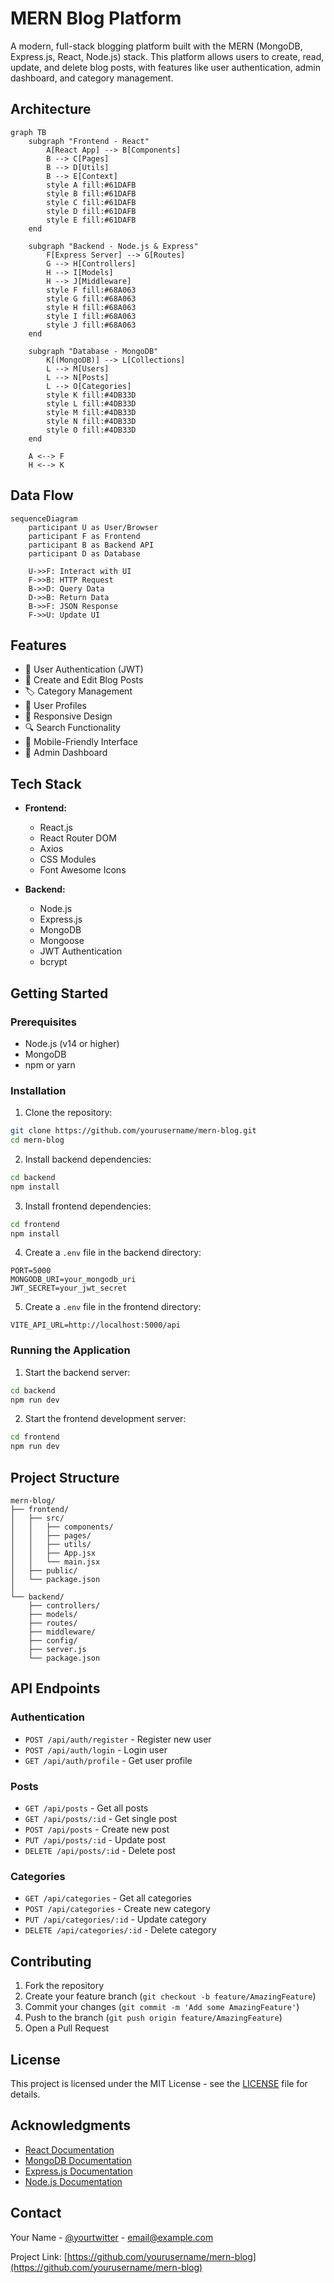 # MERN Blog Platform

A modern, full-stack blogging platform built with the MERN (MongoDB, Express.js, React, Node.js) stack. This platform allows users to create, read, update, and delete blog posts, with features like user authentication, admin dashboard, and category management.

## Architecture

```mermaid
graph TB
    subgraph "Frontend - React"
        A[React App] --> B[Components]
        B --> C[Pages]
        B --> D[Utils]
        B --> E[Context]
        style A fill:#61DAFB
        style B fill:#61DAFB
        style C fill:#61DAFB
        style D fill:#61DAFB
        style E fill:#61DAFB
    end
    
    subgraph "Backend - Node.js & Express"
        F[Express Server] --> G[Routes]
        G --> H[Controllers]
        H --> I[Models]
        H --> J[Middleware]
        style F fill:#68A063
        style G fill:#68A063
        style H fill:#68A063
        style I fill:#68A063
        style J fill:#68A063
    end
    
    subgraph "Database - MongoDB"
        K[(MongoDB)] --> L[Collections]
        L --> M[Users]
        L --> N[Posts]
        L --> O[Categories]
        style K fill:#4DB33D
        style L fill:#4DB33D
        style M fill:#4DB33D
        style N fill:#4DB33D
        style O fill:#4DB33D
    end
    
    A <--> F
    H <--> K
```

## Data Flow

```mermaid
sequenceDiagram
    participant U as User/Browser
    participant F as Frontend
    participant B as Backend API
    participant D as Database

    U->>F: Interact with UI
    F->>B: HTTP Request
    B->>D: Query Data
    D->>B: Return Data
    B->>F: JSON Response
    F->>U: Update UI
```

## Features

- 🔐 User Authentication (JWT)
- 📝 Create and Edit Blog Posts
- 🏷️ Category Management
- 👤 User Profiles
- 🎨 Responsive Design
- 🔍 Search Functionality
- 📱 Mobile-Friendly Interface
- 👑 Admin Dashboard

## Tech Stack

- **Frontend:**
  - React.js
  - React Router DOM
  - Axios
  - CSS Modules
  - Font Awesome Icons

- **Backend:**
  - Node.js
  - Express.js
  - MongoDB
  - Mongoose
  - JWT Authentication
  - bcrypt

## Getting Started

### Prerequisites

- Node.js (v14 or higher)
- MongoDB
- npm or yarn

### Installation

1. Clone the repository:
```bash
git clone https://github.com/yourusername/mern-blog.git
cd mern-blog
```

2. Install backend dependencies:
```bash
cd backend
npm install
```

3. Install frontend dependencies:
```bash
cd frontend
npm install
```

4. Create a `.env` file in the backend directory:
```env
PORT=5000
MONGODB_URI=your_mongodb_uri
JWT_SECRET=your_jwt_secret
```

5. Create a `.env` file in the frontend directory:
```env
VITE_API_URL=http://localhost:5000/api
```

### Running the Application

1. Start the backend server:
```bash
cd backend
npm run dev
```

2. Start the frontend development server:
```bash
cd frontend
npm run dev
```

## Project Structure

```
mern-blog/
├── frontend/
│   ├── src/
│   │   ├── components/
│   │   ├── pages/
│   │   ├── utils/
│   │   ├── App.jsx
│   │   └── main.jsx
│   ├── public/
│   └── package.json
│
└── backend/
    ├── controllers/
    ├── models/
    ├── routes/
    ├── middleware/
    ├── config/
    ├── server.js
    └── package.json
```

## API Endpoints

### Authentication
- `POST /api/auth/register` - Register new user
- `POST /api/auth/login` - Login user
- `GET /api/auth/profile` - Get user profile

### Posts
- `GET /api/posts` - Get all posts
- `GET /api/posts/:id` - Get single post
- `POST /api/posts` - Create new post
- `PUT /api/posts/:id` - Update post
- `DELETE /api/posts/:id` - Delete post

### Categories
- `GET /api/categories` - Get all categories
- `POST /api/categories` - Create new category
- `PUT /api/categories/:id` - Update category
- `DELETE /api/categories/:id` - Delete category

## Contributing

1. Fork the repository
2. Create your feature branch (`git checkout -b feature/AmazingFeature`)
3. Commit your changes (`git commit -m 'Add some AmazingFeature'`)
4. Push to the branch (`git push origin feature/AmazingFeature`)
5. Open a Pull Request

## License

This project is licensed under the MIT License - see the [LICENSE](LICENSE) file for details.

## Acknowledgments

- [React Documentation](https://reactjs.org/)
- [MongoDB Documentation](https://docs.mongodb.com/)
- [Express.js Documentation](https://expressjs.com/)
- [Node.js Documentation](https://nodejs.org/)

## Contact

Your Name - [@yourtwitter](https://twitter.com/yourtwitter) - email@example.com

Project Link: [https://github.com/yourusername/mern-blog](https://github.com/yourusername/mern-blog) 